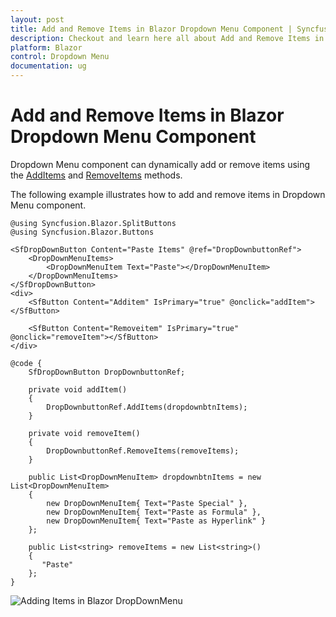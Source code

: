 ```yaml
---
layout: post
title: Add and Remove Items in Blazor Dropdown Menu Component | Syncfusion
description: Checkout and learn here all about Add and Remove Items in Syncfusion Blazor Dropdown Menu component and more.
platform: Blazor
control: Dropdown Menu
documentation: ug
---
```


# Add and Remove Items in Blazor Dropdown Menu Component

Dropdown Menu component can dynamically add or remove items using the [AddItems](https://help.syncfusion.com/cr/blazor/Syncfusion.Blazor.SplitButtons.SfDropDownButton.html#Syncfusion_Blazor_SplitButtons_SfDropDownButton_AddItems_System_Collections_Generic_List_Syncfusion_Blazor_SplitButtons_DropDownMenuItem__System_String_System_Boolean_) and [RemoveItems](https://help.syncfusion.com/cr/blazor/Syncfusion.Blazor.SplitButtons.SfDropDownButton.html#Syncfusion_Blazor_SplitButtons_SfDropDownButton_RemoveItems_System_Collections_Generic_List_System_String__System_Boolean_) methods.

The following example illustrates how to add and remove items in Dropdown Menu component.

```cshtml
@using Syncfusion.Blazor.SplitButtons
@using Syncfusion.Blazor.Buttons

<SfDropDownButton Content="Paste Items" @ref="DropDownbuttonRef">
    <DropDownMenuItems>
        <DropDownMenuItem Text="Paste"></DropDownMenuItem>
    </DropDownMenuItems>
</SfDropDownButton>
<div>
    <SfButton Content="Additem" IsPrimary="true" @onclick="addItem"></SfButton>

    <SfButton Content="Removeitem" IsPrimary="true" @onclick="removeItem"></SfButton>
</div>

@code {
    SfDropDownButton DropDownbuttonRef;

    private void addItem()
    {
        DropDownbuttonRef.AddItems(dropdownbtnItems);
    }

    private void removeItem()
    {
        DropDownbuttonRef.RemoveItems(removeItems);
    }
    
    public List<DropDownMenuItem> dropdownbtnItems = new List<DropDownMenuItem>
    {
        new DropDownMenuItem{ Text="Paste Special" },
        new DropDownMenuItem{ Text="Paste as Formula" },
        new DropDownMenuItem{ Text="Paste as Hyperlink" }
    };

    public List<string> removeItems = new List<string>()
    {
       "Paste"
    };
}

```



![Adding Items in Blazor DropDownMenu](./../images/blazor-dropdownmenu-add-items.png)